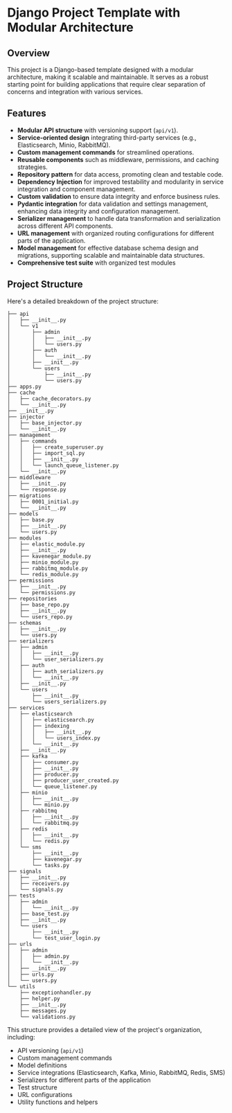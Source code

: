 # Django Project Template with Modular Architecture

## Overview
This project is a Django-based template designed with a modular architecture, making it scalable and maintainable. It serves as a robust starting point for building applications that require clear separation of concerns and integration with various services.

## Features
* **Modular API structure** with versioning support (`api/v1`).
* **Service-oriented design** integrating third-party services (e.g., Elasticsearch, Minio, RabbitMQ).
* **Custom management commands** for streamlined operations.
* **Reusable components** such as middleware, permissions, and caching strategies.
* **Repository pattern** for data access, promoting clean and testable code.
* **Dependency Injection** for improved testability and modularity in service integration and component management.
* **Custom validation** to ensure data integrity and enforce business rules.
* **Pydantic integration** for data validation and settings management, enhancing data integrity and configuration management.
* **Serializer management** to handle data transformation and serialization across different API components.
* **URL management** with organized routing configurations for different parts of the application.
* **Model management** for effective database schema design and migrations, supporting scalable and maintainable data structures.
* **Comprehensive test suite** with organized test modules

## Project Structure
Here's a detailed breakdown of the project structure:

```
├── api
│   ├── __init__.py
│   └── v1
│       ├── admin
│       │   ├── __init__.py
│       │   └── users.py
│       ├── auth
│       │   └── __init__.py
│       ├── __init__.py
│       └── users
│           ├── __init__.py
│           └── users.py
├── apps.py
├── cache
│   ├── cache_decorators.py
│   └── __init__.py
├── __init__.py
├── injector
│   ├── base_injector.py
│   └── __init__.py
├── management
│   ├── commands
│   │   ├── create_superuser.py
│   │   ├── import_sql.py
│   │   ├── __init__.py
│   │   └── launch_queue_listener.py
│   └── __init__.py
├── middleware
│   ├── __init__.py
│   └── response.py
├── migrations
│   ├── 0001_initial.py
│   └── __init__.py
├── models
│   ├── base.py
│   ├── __init__.py
│   └── users.py
├── modules
│   ├── elastic_module.py
│   ├── __init__.py
│   ├── kavenegar_module.py
│   ├── minio_module.py
│   ├── rabbitmq_module.py
│   └── redis_module.py
├── permissions
│   ├── __init__.py
│   └── permissions.py
├── repositories
│   ├── base_repo.py
│   ├── __init__.py
│   └── users_repo.py
├── schemas
│   ├── __init__.py
│   └── users.py
├── serializers
│   ├── admin
│   │   ├── __init__.py
│   │   └── user_serializers.py
│   ├── auth
│   │   ├── auth_serializers.py
│   │   └── __init__.py
│   ├── __init__.py
│   └── users
│       ├── __init__.py
│       └── users_serializers.py
├── services
│   ├── elasticsearch
│   │   ├── elasticsearch.py
│   │   ├── indexing
│   │   │   ├── __init__.py
│   │   │   └── users_index.py
│   │   └── __init__.py
│   ├── __init__.py
│   ├── kafka
│   │   ├── consumer.py
│   │   ├── __init__.py
│   │   ├── producer.py
│   │   ├── producer_user_created.py
│   │   └── queue_listener.py
│   ├── minio
│   │   ├── __init__.py
│   │   └── minio.py
│   ├── rabbitmq
│   │   ├── __init__.py
│   │   └── rabbitmq.py
│   ├── redis
│   │   ├── __init__.py
│   │   └── redis.py
│   └── sms
│       ├── __init__.py
│       ├── kavenegar.py
│       └── tasks.py
├── signals
│   ├── __init__.py
│   ├── receivers.py
│   └── signals.py
├── tests
│   ├── admin
│   │   └── __init__.py
│   ├── base_test.py
│   ├── __init__.py
│   └── users
│       ├── __init__.py
│       └── test_user_login.py
├── urls
│   ├── admin
│   │   ├── admin.py
│   │   └── __init__.py
│   ├── __init__.py
│   ├── urls.py
│   └── users.py
└── utils
    ├── exceptionhandler.py
    ├── helper.py
    ├── __init__.py
    ├── messages.py
    └── validations.py
```

This structure provides a detailed view of the project's organization, including:

- API versioning (`api/v1`)
- Custom management commands
- Model definitions
- Service integrations (Elasticsearch, Kafka, Minio, RabbitMQ, Redis, SMS)
- Serializers for different parts of the application
- Test structure
- URL configurations
- Utility functions and helpers

